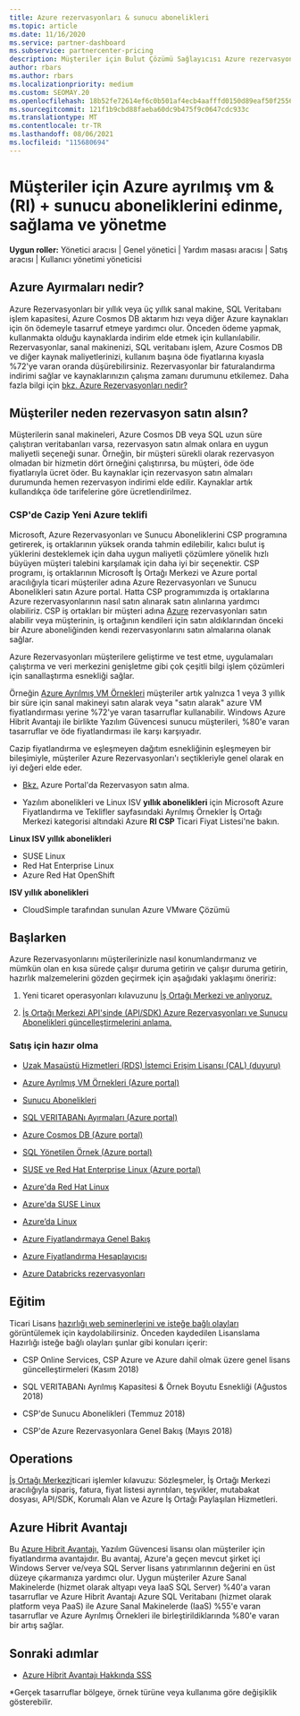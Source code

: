 ```yaml
---
title: Azure rezervasyonları & sunucu abonelikleri
ms.topic: article
ms.date: 11/16/2020
ms.service: partner-dashboard
ms.subservice: partnercenter-pricing
description: Müşteriler için Bulut Çözümü Sağlayıcısı Azure rezervasyonlarını ve Sunucu aboneliklerini edinme, sağlama ve yönetme fırsatlarını öğrenin.
author: rbars
ms.author: rbars
ms.localizationpriority: medium
ms.custom: SEOMAY.20
ms.openlocfilehash: 18b52fe72614ef6c0b501af4ecb4aafffd0150d89eaf50f255663aa6f831345d
ms.sourcegitcommit: 121f1b9cbd88faeba60dc9b475f9c0647cdc933c
ms.translationtype: MT
ms.contentlocale: tr-TR
ms.lasthandoff: 08/06/2021
ms.locfileid: "115680694"
---
```

# <a name="acquire-provision--manage-azure-reserved-vm-instances-ri--server-subscriptions-for-customers"></a>Müşteriler için Azure ayrılmış vm & (RI) + sunucu aboneliklerini edinme, sağlama ve yönetme


**Uygun roller:** Yönetici aracısı | Genel yönetici | Yardım masası aracısı | Satış aracısı | Kullanıcı yönetimi yöneticisi


## <a name="what-are-azure-reservations"></a>Azure Ayırmaları nedir?

Azure Rezervasyonları bir yıllık veya üç yıllık sanal makine, SQL Veritabanı işlem kapasitesi, Azure Cosmos DB aktarım hızı veya diğer Azure kaynakları için ön ödemeyle tasarruf etmeye yardımcı olur. Önceden ödeme yapmak, kullanmakta olduğu kaynaklarda indirim elde etmek için kullanılabilir. Rezervasyonlar, sanal makinenizi, SQL veritabanı işlem, Azure Cosmos DB ve diğer kaynak maliyetlerinizi, kullanım başına öde fiyatlarına kıyasla %72'ye varan oranda düşürebilirsiniz. Rezervasyonlar bir faturalandırma indirimi sağlar ve kaynaklarınızın çalışma zamanı durumunu etkilemez. Daha fazla bilgi için [bkz. Azure Rezervasyonları nedir?](/azure/billing/billing-save-compute-costs-reservations)

## <a name="why-should-customers-buy-a-reservation"></a>Müşteriler neden rezervasyon satın alsın?

Müşterilerin sanal makineleri, Azure Cosmos DB veya SQL uzun süre çalıştıran veritabanları varsa, rezervasyon satın almak onlara en uygun maliyetli seçeneği sunar. Örneğin, bir müşteri sürekli olarak rezervasyon olmadan bir hizmetin dört örneğini çalıştırırsa, bu müşteri, öde öde fiyatlarıyla ücret öder. Bu kaynaklar için rezervasyon satın almaları durumunda hemen rezervasyon indirimi elde edilir. Kaynaklar artık kullandıkça öde tarifelerine göre ücretlendirilmez.

### <a name="compelling-new-azure-offer-in-csp"></a>CSP'de Cazip Yeni Azure teklifi

Microsoft, Azure Rezervasyonları ve Sunucu Aboneliklerini CSP programına getirerek, iş ortaklarının yüksek oranda tahmin edilebilir, kalıcı bulut iş yüklerini desteklemek için daha uygun maliyetli çözümlere yönelik hızlı büyüyen müşteri talebini karşılamak için daha iyi bir seçenektir. CSP programı, iş ortaklarının Microsoft İş Ortağı Merkezi ve Azure portal aracılığıyla ticari müşteriler adına Azure Rezervasyonları ve Sunucu Abonelikleri satın Azure portal.
Hatta CSP programımızda iş ortaklarına Azure rezervasyonlarının nasıl satın alınarak satın alınlarına yardımcı olabiliriz. CSP iş ortakları bir müşteri adına [Azure](azure-reservations-buying.md) rezervasyonları satın alabilir veya müşterinin, iş ortağının kendileri için satın aldıklarından önceki bir Azure aboneliğinden kendi rezervasyonlarını satın almalarına olanak sağlar. [](give-customers-permission.md)

Azure Rezervasyonları müşterilere geliştirme ve test etme, uygulamaları çalıştırma ve veri merkezini genişletme gibi çok çeşitli bilgi işlem çözümleri için sanallaştırma esnekliği sağlar.

Örneğin [Azure Ayrılmış VM Örnekleri](https://azure.microsoft.com/pricing/reserved-vm-instances/) müşteriler artık yalnızca 1 veya 3 yıllık bir süre için sanal makineyi satın alarak veya "satın alarak" azure VM fiyatlandırması yerine %72'ye varan tasarruflar kullanabilir. Windows Azure Hibrit Avantajı ile birlikte Yazılım Güvencesi sunucu müşterileri, %80'e varan tasarruflar ve öde fiyatlandırması ile karşı karşıyadır.

Cazip fiyatlandırma ve eşleşmeyen dağıtım esnekliğinin eşleşmeyen bir bileşimiyle, müşteriler Azure Rezervasyonları'ı seçtikleriyle genel olarak en iyi değeri elde eder.

- [Bkz.](/azure/cost-management-billing/reservations/prepare-buy-reservation#purchase-reservations) Azure Portal'da Rezervasyon satın alma.

- Yazılım abonelikleri ve Linux ISV **yıllık abonelikleri** için Microsoft Azure [](https://partner.microsoft.com/dashboard/sell/pricingandoffers) Fiyatlandırma ve Teklifler sayfasındaki Ayrılmış Örnekler İş Ortağı Merkezi kategorisi altındaki Azure **RI CSP** Ticari Fiyat Listesi'ne bakın.


 
**Linux ISV yıllık abonelikleri**

- SUSE Linux
- Red Hat Enterprise Linux
- Azure Red Hat OpenShift

**ISV yıllık abonelikleri**

- CloudSimple tarafından sunulan Azure VMware Çözümü

## <a name="getting-started"></a>Başlarken

Azure Rezervasyonlarını müşterilerinizle nasıl konumlandırmanız ve mümkün olan en kısa sürede çalışır duruma getirin ve çalışır duruma getirin, hazırlık malzemelerini gözden geçirmek için aşağıdaki yaklaşımı öneririz:

1. Yeni ticaret operasyonları kılavuzunu [İş Ortağı Merkezi ve anlıyoruz.](https://partner.microsoft.com/resources/detail/partner-center-new-commerce-operations-guide-pdf)

2. [İş Ortağı Merkezi API'sinde (API/SDK) Azure Rezervasyonları ve Sunucu Abonelikleri güncelleştirmelerini anlama.](/partner-center/develop/purchase-azure-reserved-vm-instances)


### <a name="sales-readiness"></a>Satış için hazır olma

- [Uzak Masaüstü Hizmetleri (RDS) İstemci Erişim Lisansı (CAL) (duyuru)](https://cloudblogs.microsoft.com/windowsserver/2018/10/03/remote-desktop-services-2019-generally-available-with-windows-server-2019/)

- [Azure Ayrılmış VM Örnekleri (Azure portal)](/azure/virtual-machines/windows/prepay-reserved-vm-instances)

- [Sunucu Abonelikleri](./csp-software-subscriptions.md)

- [SQL VERITABANı Ayırmaları (Azure portal)](/azure/sql-database/sql-database-reserved-capacity)

- [Azure Cosmos DB (Azure portal)](/azure/cosmos-db/cosmos-db-reserved-capacity)

- [SQL Yönetilen Örnek (Azure portal)](/azure/sql-database/sql-database-managed-instance)

- [SUSE ve Red Hat Enterprise Linux (Azure portal)](/azure/virtual-machines/linux/prepay-suse-software-charges)

- [Azure'da Red Hat Linux](https://azure.com/redhat)

- [Azure'da SUSE Linux](https://azure.microsoft.com/overview/linux-on-azure/suse/)

- [Azure’da Linux](https://azure.microsoft.com/overview/linux-on-azure/)

- [Azure Fiyatlandırmaya Genel Bakış](https://azure.microsoft.com/pricing/)

- [Azure Fiyatlandırma Hesaplayıcısı](https://azure.microsoft.com/pricing/calculator)

- [Azure Databricks rezervasyonları](/azure/billing/billing-prepay-databricks-reserved-capacity)


## <a name="training"></a>Eğitim

Ticari Lisans [hazırlığı web seminerlerini ve isteğe bağlı olayları](https://commercial-licensing.eventbuilder.com/FY2019_ALL) görüntülemek için kaydolabilirsiniz.
Önceden kaydedilen Lisanslama Hazırlığı isteğe bağlı olayları şunlar gibi konuları içerir:

- CSP Online Services, CSP Azure ve Azure dahil olmak üzere genel lisans güncelleştirmeleri (Kasım 2018)

- SQL VERITABANı Ayrılmış Kapasitesi & Örnek Boyutu Esnekliği (Ağustos 2018)

- CSP'de Sunucu Abonelikleri (Temmuz 2018)

- CSP'de Azure Rezervasyonlara Genel Bakış (Mayıs 2018)

## <a name="operations"></a>Operations

[İş Ortağı Merkezi](https://partner.microsoft.com/resources/detail/partner-center-new-commerce-operations-guide-pdf)ticari işlemler kılavuzu: Sözleşmeler, İş Ortağı Merkezi aracılığıyla sipariş, fatura, fiyat listesi ayrıntıları, teşvikler, mutabakat dosyası, API/SDK, Korumalı Alan ve Azure İş Ortağı Paylaşılan Hizmetleri.

## <a name="azure-hybrid-benefit"></a>Azure Hibrit Avantajı

Bu [Azure Hibrit Avantajı,](https://azure.microsoft.com/pricing/hybrid-benefit) Yazılım Güvencesi lisansı olan müşteriler için fiyatlandırma avantajıdır. Bu avantaj, Azure'a geçen mevcut şirket içi Windows Server ve/veya SQL Server lisans yatırımlarının değerini en üst düzeye çıkarmanıza yardımcı olur. Uygun müşteriler Azure Sanal Makinelerde (hizmet olarak altyapı veya IaaS SQL Server) %40'a varan tasarruflar ve Azure Hibrit Avantajı Azure SQL Veritabanı (hizmet olarak platform veya PaaS) ile Azure Sanal Makinelerde (IaaS) %55'e varan tasarruflar ve Azure Ayrılmış Örnekleri ile birleştirildiklarında %80'e varan bir artış sağlar.

## <a name="next-steps"></a>Sonraki adımlar

- [Azure Hibrit Avantajı Hakkında SSS](https://azure.microsoft.com/pricing/hybrid-benefit/faq/)

*Gerçek tasarruflar bölgeye, örnek türüne veya kullanıma göre değişiklik gösterebilir.